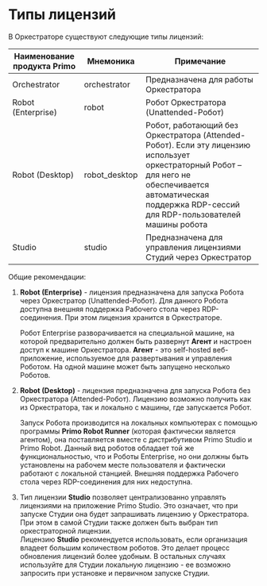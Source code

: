 # Типы лицензий

В Оркестраторе существуют следующие типы лицензий:

| Наименование продукта Primo | Мнемоника    | Примечание              |
| --------------------------- | ------------ | ----------------------- |
| Orchestrator                | orchestrator | Предназначена для работы Оркестратора |
| Robot (Enterprise)          | robot        | Робот Оркестратора (Unattended-Робот)           |
| Robot (Desktop)             | robot_desktop | Робот, работающий без Оркестратора (Attended-Робот). Если эту лицензию использует оркестраторный Робот – для него не обеспечивается автоматическая поддержка RDP-сессий для RDP-пользователей машины робота |
| Studio                      | studio | Предназначена для управления лицензиями Студий через Оркестратор |   

Общие рекомендации:

1. **Robot (Enterprise)** - лицензия предназначена для запуска Робота через Оркестратор (Unattended-Робот). Для данного Робота доступна внешняя поддержка Рабочего стола через RDP-соединения. При этом лицензия хранится в Оркестраторе.
 
   Робот Enterprise разворачивается на специальной машине, на которой предварительно должен быть развернут **Агент** и настроен доступ к машине Оркестратора. **Агент** - это self-hosted веб-приложение, используемое для развертывания и управления Роботом. На одной машине может быть запущено несколько Роботов.

2. **Robot (Desktop)** - лицензия предназначена для запуска Робота без Оркестратора (Attended-Робот). Лицензию возможно получить как из Оркестратора, так и локально с машины, где запускается Робот.
 
   Запуск Робота производится на локальных компьютерах с помощью программы **Primo Robot Runner** (которая фактически является агентом), она поставляется вместе с дистрибутивом Primo Studio и Primo Robot.
Данный вид роботов обладает той же функциональностью, что и Роботы Enterprise, но они должны быть установлены на рабочем месте пользователя и фактически работают с локальной станцией. Внешняя поддержка Рабочего стола через RDP-соединения для них недоступна.

3. Тип лицензии **Studio** позволяет централизованно управлять лицензиями на приложение Primo Studio. Это означает, что при запуске Студии она будет запрашивать лицензию у Оркестратора. При этом в самой Студии также должен быть выбран тип оркестраторной лицензии.\
  Лицензию **Studio** рекомендуется использовать, если организация владеет большим количеством роботов. Это делает процесс обновления лицензий более удобным. В остальных случаях используйте для Студии локальную лицензию - ее возможно запросить при установке и первичном запуске Студии. 

